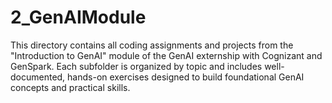 # 2_GenAIModule

This directory contains all coding assignments and projects from the "Introduction to GenAI" module of the GenAI externship with Cognizant and GenSpark. Each subfolder is organized by topic and includes well-documented, hands-on exercises designed to build foundational GenAI concepts and practical skills.